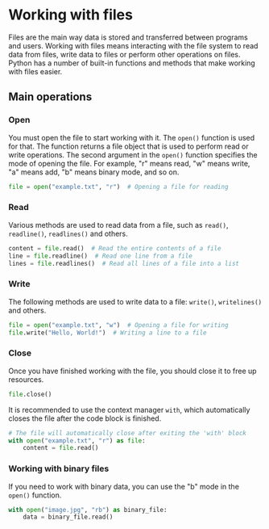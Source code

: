 # Working with files

Files are the main way data is stored and transferred between programs and users.
Working with files means interacting with the file system to read data from files,
write data to files or perform other operations on files.
Python has a number of built-in functions and methods that make working with files easier.

## Main operations

### Open

You must open the file to start working with it. The `open()` function is used for that.
The function returns a file object that is used to perform read or write operations.
The second argument in the `open()` function specifies the mode of opening the file. For example, "r" means read, "w" means write, "a" means add, "b" means binary mode, and so on.

```python
file = open("example.txt", "r")  # Opening a file for reading
```

### Read

Various methods are used to read data from a file, such as `read()`, `readline()`, `readlines()` and others.

```python
content = file.read()  # Read the entire contents of a file
line = file.readline()  # Read one line from a file
lines = file.readlines()  # Read all lines of a file into a list
```

### Write

The following methods are used to write data to a file: `write()`, `writelines()` and others.

```python
file = open("example.txt", "w")  # Opening a file for writing 
file.write("Hello, World!")  # Writing a line to a file
```

### Close

Once you have finished working with the file, you should close it to free up resources.

```python
file.close()
```

It is recommended to use the context manager `with`, which automatically closes the file after the code block is finished.

```python
# The file will automatically close after exiting the 'with' block
with open("example.txt", "r") as file:
    content = file.read()
```

### Working with binary files

If you need to work with binary data, you can use the "b" mode in the `open()` function.

```python
with open("image.jpg", "rb") as binary_file:
    data = binary_file.read()
```
